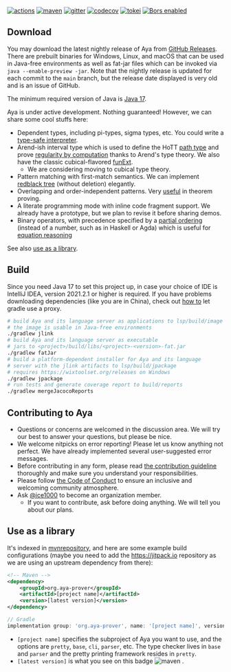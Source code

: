 [![actions]](https://github.com/aya-prover/aya-dev/actions/workflows/gradle-check.yml)
[![maven]][maven-repo]
[![gitter]](https://gitter.im/aya-prover/community?utm_source=badge&utm_medium=badge&utm_campaign=pr-badge)
[![codecov]](https://codecov.io/gh/aya-prover/aya-dev)
[![tokei]](https://github.com/XAMPPRocky/tokei)
[![Bors enabled](https://bors.tech/images/badge_small.svg)](https://app.bors.tech/repositories/37715)

## Download

You may download the latest nightly release of Aya from [GitHub Releases].
There are prebuilt binaries for Windows, Linux, and macOS that can be used
in Java-free environments as well as fat-jar files which can be invoked via `java --enable-preview -jar`.
Note that the nightly release is updated for each commit to the `main` branch,
but the release date displayed is very old and is an issue of GitHub.

The minimum required version of Java is [Java 17].

Aya is under active development. Nothing guaranteed! However, we can share some cool stuffs here:

+ Dependent types, including pi-types, sigma types, etc.
  You could write a [type-safe interpreter][gadt].
+ Arend-ish interval type which is used to define the HoTT [path type][oop]
  and prove [regularity by computation][regularity] thanks to Arend's type theory.
  We also have the classic cubical-flavored [funExt].
  + We are considering moving to cubical type theory.
+ Pattern matching with first-match semantics.
  We can implement [redblack tree][rbtree] (without deletion) elegantly.
+ Overlapping and order-independent patterns.
  Very [useful][oop] in theorem proving.
+ A literate programming mode with inline code fragment support.
  We already have a prototype, but we plan to revise it before sharing demos.
+ Binary operators, with precedence specified by a [partial ordering][binop]
  (instead of a number, such as in Haskell or Agda)
  which is useful for [equation reasoning][assoc]

See also [use as a library](#use-as-a-library).

[GitHub Releases]: https://github.com/aya-prover/aya-dev/releases/tag/nightly-build
[Java 17]: https://jdk.java.net/17

## Build

Since you need Java 17 to set this project up,  in case your choice
of IDE is IntelliJ IDEA, version 2021.2.1 or higher is required.
If you have problems downloading dependencies (like you are in China),
check out [how to][proxy] let gradle use a proxy.

```bash
# build Aya and its language server as applications to lsp/build/image
# the image is usable in Java-free environments 
./gradlew jlink
# build Aya and its language server as executable
# jars to <project>/build/libs/<project>-<version>-fat.jar
./gradlew fatJar
# build a platform-dependent installer for Aya and its language
# server with the jlink artifacts to lsp/build/jpackage
# requires https://wixtoolset.org/releases on Windows
./gradlew jpackage
# run tests and generate coverage report to build/reports
./gradlew mergeJacocoReports
```

## Contributing to Aya

+ Questions or concerns are welcomed in the discussion area.
  We will try our best to answer your questions, but please be nice.
+ We welcome nitpicks on error reporting! Please let us know anything not perfect.
  We have already implemented several user-suggested error messages.
+ Before contributing in any form, please read
  [the contribution guideline](https://github.com/aya-prover/aya-dev/blob/master/.github/CONTRIBUTING.md) thoroughly
  and make sure you understand your responsibilities.
+ Please follow [the Code of Conduct](https://github.com/aya-prover/aya-dev/blob/master/.github/CODE_OF_CONDUCT.md) to
  ensure an inclusive and welcoming community atmosphere.
+ Ask [@ice1000] to become an organization member.
  + If you want to contribute, ask before doing anything.
    We will tell you about our plans.

[@ice1000]: https://github.com/ice1000
[actions]: https://github.com/aya-prover/aya-dev/actions/workflows/gradle-check.yml/badge.svg
[codecov]: https://img.shields.io/codecov/c/github/aya-prover/aya-dev?logo=codecov&logoColor=white
[gitter]: https://img.shields.io/gitter/room/aya-prover/community?color=cyan&logo=gitter
[jitpack]: https://img.shields.io/jitpack/v/github/aya-prover/aya-dev?logo=github
[tokei]: https://img.shields.io/tokei/lines/github/aya-prover/aya-dev?logo=java
[maven]: https://img.shields.io/maven-central/v/org.aya-prover/base?logo=gradle
[oop]: ../base/src/test/resources/success/add-comm.aya
[proxy]: https://docs.gradle.org/current/userguide/build_environment.html#sec:accessing_the_web_via_a_proxy
[gadt]: ../base/src/test/resources/success/type-safe-norm.aya
[regularity]: ../base/src/test/resources/success/regularity.aya
[funExt]: ../base/src/test/resources/success/funExt.aya
[rbtree]: ../base/src/test/resources/success/redblack.aya
[assoc]: ../base/src/test/resources/success/assoc.aya#L73
[binop]: ../base/src/test/resources/success/issues2/issue69.aya#L46
[maven-repo]: https://repo1.maven.org/maven2/org/aya-prover

## Use as a library

It's indexed in [mvnrepository](https://mvnrepository.com/artifact/org.aya-prover),
and here are some example build configurations (maybe you need to add the <https://jitpack.io>
repository as we are using an upstream dependency from there):

```xml
<!-- Maven -->
<dependency>
    <groupId>org.aya-prover</groupId>
    <artifactId>[project name]</artifactId>
    <version>[latest version]</version>
</dependency>
```

```groovy
// Gradle
implementation group: 'org.aya-prover', name: '[project name]', version: '[latest version]'
```

+ `[project name]` specifies the subproject of Aya you want to use, and the options are `pretty`, `base`, `cli`, `parser`, etc.
  The type checker lives in `base` and `parser` and the pretty printing framework resides in `pretty`.
+ `[latest version]` is what you see on this badge ![maven] .
